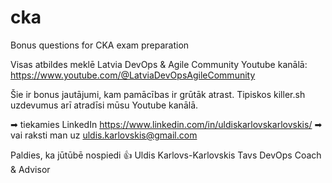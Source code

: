 # cka
Bonus questions for CKA exam preparation

Visas atbildes meklē Latvia DevOps & Agile Community Youtube kanālā:
https://www.youtube.com/@LatviaDevOpsAgileCommunity

Šie ir bonus jautājumi, kam pamācības ir grūtāk atrast. Tipiskos killer.sh uzdevumus arī atradīsi mūsu Youtube kanālā.



➡ tiekamies LinkedIn https://www.linkedin.com/in/uldiskarlovskarlovskis/
➡ vai raksti man uz uldis.karlovskis@gmail.com

Paldies, ka jūtūbē nospiedi 👍
Uldis Karlovs-Karlovskis
Tavs DevOps Coach & Advisor
